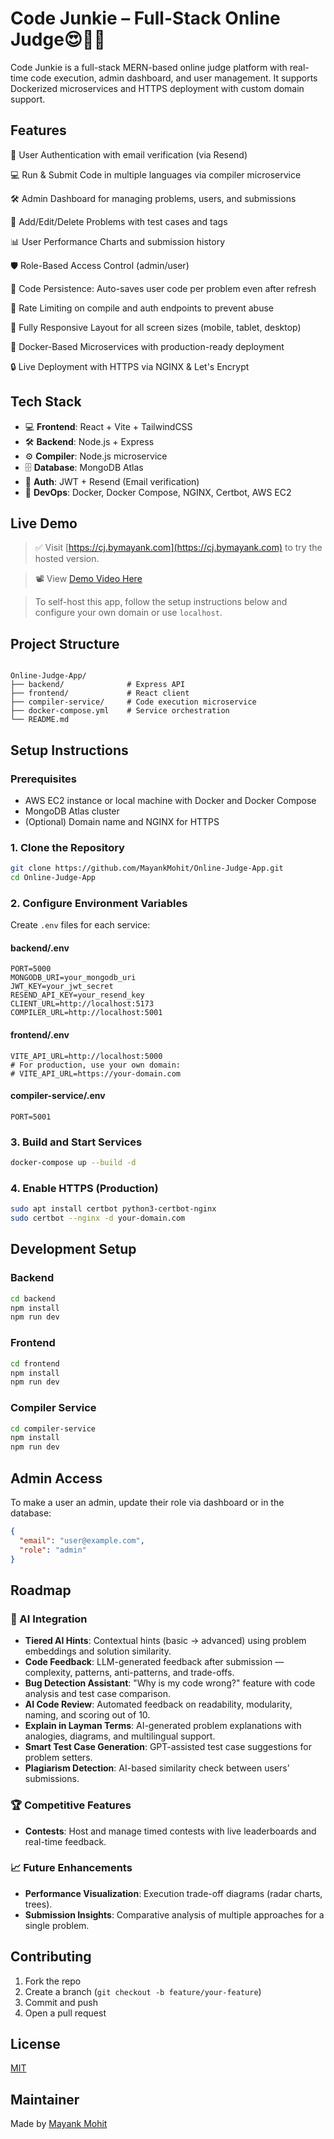 # Code Junkie – Full-Stack Online Judge😍🧑‍💻

Code Junkie is a full-stack MERN-based online judge platform with real-time code execution, admin dashboard, and user management. It supports Dockerized microservices and HTTPS deployment with custom domain support.

## Features

📩 User Authentication with email verification (via Resend)

💻 Run & Submit Code in multiple languages via compiler microservice

🛠️ Admin Dashboard for managing problems, users, and submissions

📝 Add/Edit/Delete Problems with test cases and tags

📊 User Performance Charts and submission history

🛡️ Role-Based Access Control (admin/user)

💾 Code Persistence: Auto-saves user code per problem even after refresh

🚫 Rate Limiting on compile and auth endpoints to prevent abuse

📱 Fully Responsive Layout for all screen sizes (mobile, tablet, desktop)

🐳 Docker-Based Microservices with production-ready deployment

🔒 Live Deployment with HTTPS via NGINX & Let's Encrypt

## Tech Stack

* 💻 **Frontend**: React + Vite + TailwindCSS
* 🛠️ **Backend**: Node.js + Express
* ⚙️ **Compiler**: Node.js microservice
* 🗄️ **Database**: MongoDB Atlas
* 🔐 **Auth**: JWT + Resend (Email verification)
* 🚀 **DevOps**: Docker, Docker Compose, NGINX, Certbot, AWS EC2


## Live Demo

> ✅ Visit [https://cj.bymayank.com](https://cj.bymayank.com) to try the hosted version.

> 📽️ View [Demo Video Here](https://www.loom.com/share/e6c830953e2b41bab19eb78bbc9ddc21?sid=9871d966-f303-4c7c-9583-901d9da7862c) 

> To self-host this app, follow the setup instructions below and configure your own domain or use `localhost`.


## Project Structure

```

Online-Judge-App/
├── backend/              # Express API
├── frontend/             # React client
├── compiler-service/     # Code execution microservice
├── docker-compose.yml    # Service orchestration
└── README.md

````

## Setup Instructions

### Prerequisites

- AWS EC2 instance or local machine with Docker and Docker Compose  
- MongoDB Atlas cluster  
- (Optional) Domain name and NGINX for HTTPS  

### 1. Clone the Repository

```bash
git clone https://github.com/MayankMohit/Online-Judge-App.git
cd Online-Judge-App
````

### 2. Configure Environment Variables

Create `.env` files for each service:

#### backend/.env

```env
PORT=5000
MONGODB_URI=your_mongodb_uri
JWT_KEY=your_jwt_secret
RESEND_API_KEY=your_resend_key
CLIENT_URL=http://localhost:5173
COMPILER_URL=http://localhost:5001
```

#### frontend/.env

```env
VITE_API_URL=http://localhost:5000
# For production, use your own domain:
# VITE_API_URL=https://your-domain.com
```

#### compiler-service/.env

```env
PORT=5001
```

### 3. Build and Start Services

```bash
docker-compose up --build -d
```

### 4. Enable HTTPS (Production)

```bash
sudo apt install certbot python3-certbot-nginx
sudo certbot --nginx -d your-domain.com
```

## Development Setup

### Backend

```bash
cd backend
npm install
npm run dev
```

### Frontend

```bash
cd frontend
npm install
npm run dev
```

### Compiler Service

```bash
cd compiler-service
npm install
npm run dev
```

## Admin Access

To make a user an admin, update their role via dashboard or in the database:

```json
{
  "email": "user@example.com",
  "role": "admin"
}
```


## Roadmap

### 🤖 AI Integration
- **Tiered AI Hints**: Contextual hints (basic → advanced) using problem embeddings and solution similarity.
- **Code Feedback**: LLM-generated feedback after submission — complexity, patterns, anti-patterns, and trade-offs.
- **Bug Detection Assistant**: "Why is my code wrong?" feature with code analysis and test case comparison.
- **AI Code Review**: Automated feedback on readability, modularity, naming, and scoring out of 10.
- **Explain in Layman Terms**: AI-generated problem explanations with analogies, diagrams, and multilingual support.
- **Smart Test Case Generation**: GPT-assisted test case suggestions for problem setters.
- **Plagiarism Detection**: AI-based similarity check between users’ submissions.

### 🏆 Competitive Features
- **Contests**: Host and manage timed contests with live leaderboards and real-time feedback.

### 📈 Future Enhancements
- **Performance Visualization**: Execution trade-off diagrams (radar charts, trees).
- **Submission Insights**: Comparative analysis of multiple approaches for a single problem.

## Contributing

1. Fork the repo
2. Create a branch (`git checkout -b feature/your-feature`)
3. Commit and push
4. Open a pull request

## License

[MIT](./LICENSE)

## Maintainer

Made by [Mayank Mohit](https://github.com/MayankMohit)